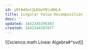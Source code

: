 ```yaml
---
id: y0tAdOwtZpbGwYNluNHL4
title: Singular Value Decomposition
desc: ''
updated: 1642345396383
created: 1642344387877
---
```

![[science.math.Linear Algebra#^svd]]

